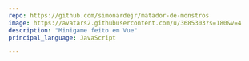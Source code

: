 ```yaml
---
repo: https://github.com/simonardejr/matador-de-monstros
image: https://avatars2.githubusercontent.com/u/3685303?s=180&v=4
description: "Minigame feito em Vue"
principal_language: JavaScript

---
```

